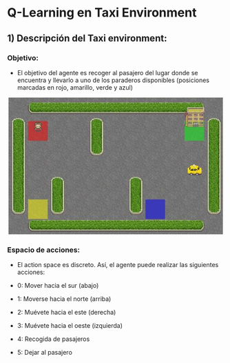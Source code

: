 # Q-Learning en Taxi Environment
## 1) Descripción del Taxi environment:
### Objetivo:
* El objetivo del agente es recoger al pasajero del lugar donde se encuentra y llevarlo a uno de los paraderos disponibles (posiciones marcadas en rojo, amarillo, verde y azul)

<div align="center">
  <img src="https://github.com/DianaMLlamocaZ/REINFORCEMENT_LEARNING/blob/main/Q-LEARNING/RL%20-%20TAXI/IMAGENES/TaxiEnv.JPG">
</div>

### Espacio de acciones:
* El action space es discreto. Así, el agente puede realizar las siguientes acciones:
- 0: Mover hacia el sur (abajo)

- 1: Moverse hacia el norte (arriba)

- 2: Muévete hacia el este (derecha)

- 3: Muévete hacia el oeste (izquierda)

- 4: Recogida de pasajeros

- 5: Dejar al pasajero
